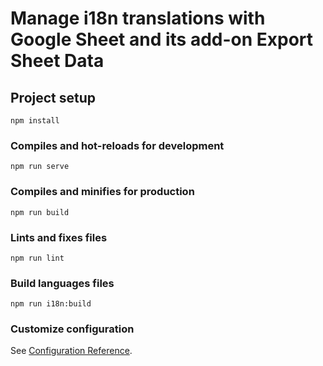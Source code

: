 # Manage i18n translations with Google Sheet and its add-on Export Sheet Data

## Project setup
```
npm install
```

### Compiles and hot-reloads for development
```
npm run serve
```

### Compiles and minifies for production
```
npm run build
```

### Lints and fixes files
```
npm run lint
```

### Build languages files
```
npm run i18n:build
```

### Customize configuration
See [Configuration Reference](https://cli.vuejs.org/config/).
